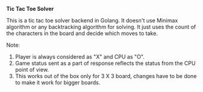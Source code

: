 **Tic Tac Toe Solver**

This is a tic tac toe solver backend in Golang. It doesn't use Minimax algorithm or any backtracking algorithm for 
solving. It just uses the count of the characters in the board and decide which moves to take.

Note:
1. Player is always considered as "X" and CPU as "O".
2. Game status sent as a part of response reflects the status from the CPU point of view.
3. This works out of the box only for 3 X 3 board, 
changes have to be done to make it work for bigger boards.
